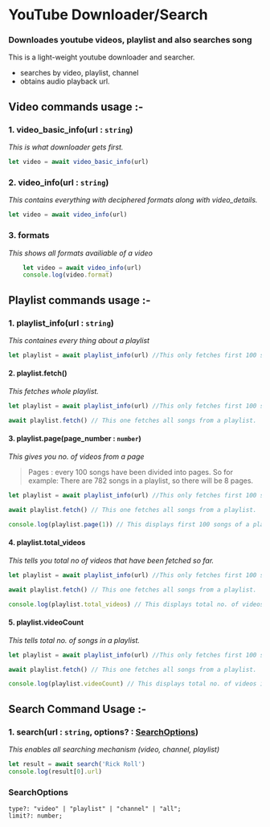 # YouTube Downloader/Search
### Downloades youtube videos, playlist and also searches song

This is a light-weight youtube downloader and searcher.

- searches by video, playlist, channel
- obtains audio playback url.

## Video commands usage :-
### 1. video_basic_info(url : `string`)
*This is what downloader gets first.*
```js
let video = await video_basic_info(url)
```
### 2. video_info(url : `string`)
*This contains everything with deciphered formats along with video_details.*
```js
let video = await video_info(url)
```
### 3. formats 
*This shows all formats availiable of a video*
```js
    let video = await video_info(url)
    console.log(video.format)
```

## Playlist commands usage :-
### 1. playlist_info(url : `string`)
*This containes every thing about a playlist*
```js
let playlist = await playlist_info(url) //This only fetches first 100 songs from a playlist
```

#### 2. playlist.fetch()
*This fetches whole playlist.*
```js
let playlist = await playlist_info(url) //This only fetches first 100 songs from a playlist

await playlist.fetch() // This one fetches all songs from a playlist.
```
#### 3. playlist.page(page_number : `number`)
*This gives you no. of videos from a page*
> Pages : every 100 songs have been divided into pages. 
> So for example: There are 782 songs in a playlist, so there will be 8 pages.

```js
let playlist = await playlist_info(url) //This only fetches first 100 songs from a playlist

await playlist.fetch() // This one fetches all songs from a playlist.

console.log(playlist.page(1)) // This displays first 100 songs of a playlist
```
#### 4. playlist.total_videos
*This tells you total no of videos that have been fetched so far.*
```js
let playlist = await playlist_info(url) //This only fetches first 100 songs from a playlist

await playlist.fetch() // This one fetches all songs from a playlist.

console.log(playlist.total_videos) // This displays total no. of videos fetched so far.
```
#### 5. playlist.videoCount
*This tells total no. of songs in a playlist.*
```js
let playlist = await playlist_info(url) //This only fetches first 100 songs from a playlist

await playlist.fetch() // This one fetches all songs from a playlist.

console.log(playlist.videoCount) // This displays total no. of videos in a playlist
```

## Search Command Usage :-
### 1. search(url : `string`, options? : [SearchOptions](https://github.com/node-youtube-dl/node-youtube-dl/tree/Killer/node-youtube-dl/YouTube#searchoptions))
*This enables all searching mechanism (video, channel, playlist)*
```js
let result = await search('Rick Roll')
console.log(result[0].url)
```
### SearchOptions 
```
type?: "video" | "playlist" | "channel" | "all";
limit?: number;
```
